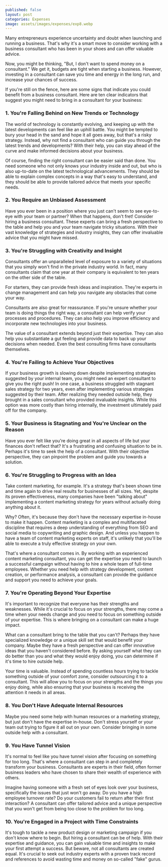 ```yaml
---
published: false
layout: post
categories: Expenses
image: assets/images/expenses/exp8.webp
---
```


Many entrepreneurs experience uncertainty and doubt when launching and running a business. That's why it's a smart move to consider working with a business consultant who has been in your shoes and can offer valuable advice.

Now, you might be thinking, "But, I don't want to spend money on a consultant." We get it, budgets are tight when starting a business. However, investing in a consultant can save you time and energy in the long run, and increase your chances of success. 

If you're still on the fence, here are some signs that indicate you could benefit from a business consultant. Here are ten clear indicators that suggest you might need to bring in a consultant for your business:

### 1. You're Falling Behind on New Trends or Technology
The world of technology is constantly evolving, and keeping up with the latest developments can feel like an uphill battle. You might be tempted to bury your head in the sand and hope it all goes away, but that's a risky strategy. Instead, why not find a consultant who can guide you through the latest trends and developments? With their help, you can stay ahead of the curve and make informed decisions about your business.

Of course, finding the right consultant can be easier said than done. You need someone who not only knows your industry inside and out, but who is also up-to-date on the latest technological advancements. They should be able to explain complex concepts in a way that's easy to understand, and they should be able to provide tailored advice that meets your specific needs.

### 2. You Require an Unbiased Assessment
Have you ever been in a position where you just can't seem to see eye-to-eye with your team or partner? When that happens, don't fret! Consider hiring a business consultant. These experts can bring a fresh perspective to the table and help you and your team navigate tricky situations. With their vast knowledge of strategies and industry insights, they can offer invaluable advice that you might have missed.

### 3. You're Struggling with Creativity and Insight
Consultants offer an unparalleled level of exposure to a variety of situations that you simply won't find in the private industry world. In fact, many consultants claim that one year at their company is equivalent to ten years on the other side of the table.

For starters, they can provide fresh ideas and inspiration. They're experts in change management and can help you navigate any obstacles that come your way.

Consultants are also great for reassurance. If you're unsure whether your team is doing things the right way, a consultant can help verify your processes and procedures. They can also help you improve efficiency and incorporate new technologies into your business.

The value of a consultant extends beyond just their expertise. They can also help you substantiate a gut feeling and provide data to back up your decisions when needed. Even the best consulting firms have consultants themselves.

### 4. You're Failing to Achieve Your Objectives
If your business growth is slowing down despite implementing strategies suggested by your internal team, you might need an expert consultant to give you the right push! In one case, a business struggled with stagnant sales strategy for two years, even after implementing various strategies suggested by their team. After realizing they needed outside help, they brought in a sales consultant who provided invaluable insights. While this option was more costly than hiring internally, the investment ultimately paid off for the company.

### 5. Your Business is Stagnating and You're Unclear on the Reason
Have you ever felt like you're doing great in all aspects of life but your finances don't reflect that? It's a frustrating and confusing situation to be in. Perhaps it's time to seek the help of a consultant. With their objective perspective, they can pinpoint the problem and guide you towards a solution.

### 6. You're Struggling to Progress with an Idea
Take content marketing, for example. It's a strategy that's been shown time and time again to drive real results for businesses of all sizes. Yet, despite its proven effectiveness, many companies have been "talking about" implementing a content marketing strategy for years without actually doing anything about it.

Why? Often, it's because they don't have the necessary expertise in-house to make it happen. Content marketing is a complex and multifaceted discipline that requires a deep understanding of everything from SEO and social media to copywriting and graphic design. And unless you happen to have a team of content marketing experts on staff, it's unlikely that you'll be able to execute a truly effective strategy on your own.

That's where a consultant comes in. By working with an experienced content marketing consultant, you can get the expertise you need to launch a successful campaign without having to hire a whole team of full-time employees. Whether you need help with strategy development, content creation, or performance analysis, a consultant can provide the guidance and support you need to achieve your goals.

### 7. You're Operating Beyond Your Expertise
It's important to recognize that everyone has their strengths and weaknesses. While it's crucial to focus on your strengths, there may come a time when your needs change and you need to focus on something outside of your expertise. This is where bringing on a consultant can make a huge impact.

What can a consultant bring to the table that you can't? Perhaps they have specialized knowledge or a unique skill set that would benefit your company. Maybe they have a fresh perspective and can offer innovative ideas that you haven't considered before. By asking yourself what they can do better than you and what they would enjoy doing, you can determine if it's time to hire outside help.

Your time is valuable. Instead of spending countless hours trying to tackle something outside of your comfort zone, consider outsourcing it to a consultant. This will allow you to focus on your strengths and the things you enjoy doing, while also ensuring that your business is receiving the attention it needs in all areas.

### 8. You Don't Have Adequate Internal Resources
Maybe you need some help with human resources or a marketing strategy, but just don't have the expertise in-house. Don't stress yourself or your team out trying to figure it all out on your own. Consider bringing in some outside help with a consultant.

### 9. You Have Tunnel Vision
It's normal to feel like you have tunnel vision after focusing on something for too long. That's where a consultant can step in and completely transform your business. Consultants are experts in their field, often former business leaders who have chosen to share their wealth of experience with others.

Imagine having someone with a fresh set of eyes look over your business, specifically the issues that just won't go away. Do you have a high employee turnover rate? Do your customers fail to return after their first interaction? A consultant can offer tailored advice and a unique perspective that you won't get from being too close to the problem for too long.

### 10. You're Engaged in a Project with Time Constraints
It's tough to tackle a new product design or marketing campaign if you don't know where to begin. But hiring a consultant can be of help. With their expertise and guidance, you can gain valuable time and insights to make your first attempt a success. But beware, not all consultants are created equal. It's crucial to seek out industry experts with a proven track record and references to avoid wasting time and money on so-called "fake" gurus.


